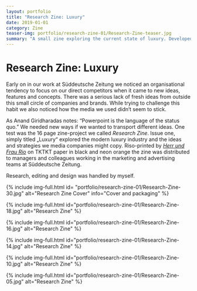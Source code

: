 ```yaml
---
layout: portfolio
title: "Research Zine: Luxury"
date: 2019-01-01
category: Zine
teaser-img: portfolio/research-zine-01/Research-Zine-teaser.jpg
summary: "A small zine exploring the current state of luxury. Developed to test a different method of communicating research throughout a complex organisation, the zine also offered up questions and different strategic directions."
---
```

# Research Zine: Luxury
Early on in our work at Süddeutsche Zeitung we noticed an organisational tendency to focus on our direct competitors when it came to new ideas, features and concepts. There was a serious lack of fresh ideas from outside this small circle of companies and brands. While trying to challenge this habit we also noticed how the media we used didn‘t seem to stick.

As Anand Giridharadas notes: “Powerpoint is the language of the status quo.” We needed new ways if we wanted to transport different ideas. One test was the 16 page zine-project we called _Research Zine_. Issue one, simply titled „Luxury“ explored the modern luxury industry and the ideas and strategies we media companies might copy. Riso-printed by _[Herr und Frau Rio][1]_ on TKTKT paper in black and neon orange the zine was distributed to managers and colleagues working in the marketing and advertising teams at Süddeutsche Zeitung.

Research, editing and design was handled by myself.

{% include img-full.html id= "portfolio/research-zine-01/Research-Zine-30.jpg" alt="Research Zine Cover" info="Cover and packaging" %}

{% include img-full.html id="portfolio/research-zine-01/Research-Zine-18.jpg" alt="Research Zine" %}

{% include img-full.html id="portfolio/research-zine-01/Research-Zine-16.jpg" alt="Research Zine" %}

{% include img-full.html id="portfolio/research-zine-01/Research-Zine-14.jpg" alt="Research Zine" %}

{% include img-full.html id="portfolio/research-zine-01/Research-Zine-10.jpg" alt="Research Zine" %}

{% include img-full.html id="portfolio/research-zine-01/Research-Zine-05.jpg" alt="Research Zine" %}



[1]:	http://herrundfraurio.de